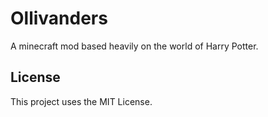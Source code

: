 # Ollivanders

A minecraft mod based heavily on the world of Harry Potter.

## License

This project uses the MIT License.
